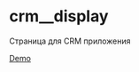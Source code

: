 # crm__display

Страница для CRM приложения

<a href="https://alexander-korotckevich.github.io/test_for_Zecurion/">Demo</a>  
